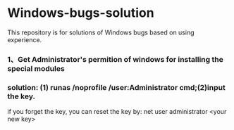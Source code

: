 # Windows-bugs-solution
This repository is for solutions of Windows bugs based on using experience.

### 1、Get Administrator's permition of windows for installing the special modules
### solution: (1)  runas /noprofile /user:Administrator cmd;(2)input the key.
if you forget the key, you can reset the key by: net user administrator <your new key\>
